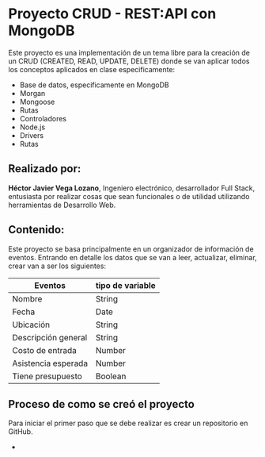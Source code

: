 # Proyecto CRUD - REST:API con MongoDB

Este proyecto es una implementación de un tema libre para la creación de un CRUD (CREATED, READ, UPDATE, DELETE) donde se van aplicar todos los conceptos aplicados en clase especificamente: 
 + Base de datos, especificamente en MongoDB
 + Morgan
 + Mongoose 
 + Rutas
 + Controladores
 + Node.js
 + Drivers
 + Rutas


## Realizado por:

**Héctor Javier Vega Lozano**, Ingeniero electrónico, desarrollador Full Stack, entusiasta por realizar cosas que sean funcionales o de utilidad utilizando herramientas de Desarrollo Web.

## Contenido:

Este proyecto se basa principalmente en un organizador de información de eventos. Entrando en detalle los datos que se van a leer, actualizar, eliminar, crear van a ser los siguientes:

Eventos  | tipo de variable
-------- | ----------------
Nombre | String
Fecha | Date
Ubicación | String
Descripción general | String
Costo de entrada | Number
Asistencia esperada | Number
Tiene presupuesto | Boolean

## Proceso de como se creó el proyecto

Para iniciar el primer paso que se debe realizar es crear un repositorio en GitHub.

+ 




